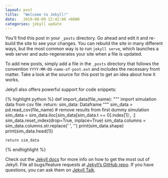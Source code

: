 ```yaml
---
layout: post
title:  "Welcome to Jekyll!"
date:   2019-08-09 12:42:06 +0800
categories: jekyll update
---
```

You’ll find this post in your `_posts` directory. Go ahead and edit it and re-build the site to see your changes. You can rebuild the site in many different ways, but the most common way is to run `jekyll serve`, which launches a web server and auto-regenerates your site when a file is updated.

To add new posts, simply add a file in the `_posts` directory that follows the convention `YYYY-MM-DD-name-of-post.ext` and includes the necessary front matter. Take a look at the source for this post to get an idea about how it works.

Jekyll also offers powerful support for code snippets:

{% highlight python %}
def import_data(file_name):
    """
    import simulation data from csv file
    :return: sim_data: Dataframe
    """
    sim_data = pd.read_csv(file_name)
    # remove results from first dummy simulation
    sim_data = sim_data.iloc[sim_data[sim_data.t == 0].index[1]:, :]
    sim_data.reset_index(drop=True, inplace=True)
    sim_data.columns = sim_data.columns.str.replace(' ', '')
    print(sim_data.shape)
    print(sim_data.head(1))

    return sim_data
{% endhighlight %}

Check out the [Jekyll docs][jekyll-docs] for more info on how to get the most out of Jekyll. File all bugs/feature requests at [Jekyll’s GitHub repo][jekyll-gh]. If you have questions, you can ask them on [Jekyll Talk][jekyll-talk].

[jekyll-docs]: https://jekyllrb.com/docs/home
[jekyll-gh]:   https://github.com/jekyll/jekyll
[jekyll-talk]: https://talk.jekyllrb.com/
